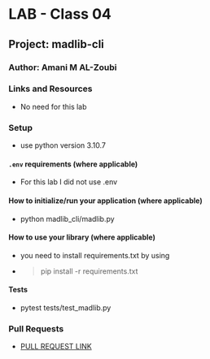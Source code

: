 # LAB - Class 04

## Project: madlib-cli

### Author: Amani M AL-Zoubi

### Links and Resources
- No need for this lab

### Setup
- use python version 3.10.7

#### `.env` requirements (where applicable)

- For this lab I did not use .env

#### How to initialize/run your application (where applicable)

-  python madlib_cli/madlib.py

#### How to use your library (where applicable)
- you need to install requirements.txt by using 
- > pip install -r requirements.txt 
#### Tests

- pytest tests/test_madlib.py

### Pull Requests
- [PULL REQUEST LINK](https://github.com/amani51/madlib-cli/pull/2)